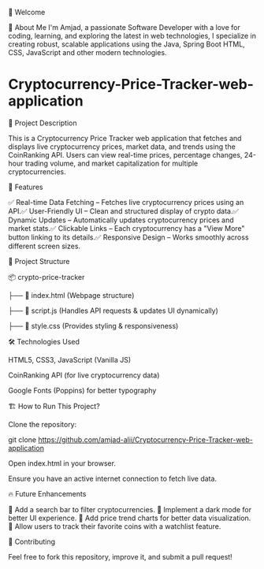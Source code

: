 👋 Welcome

🚀 About Me
I'm Amjad, a passionate Software Developer with a love for coding, learning, and exploring the latest in web technologies, I specialize in creating robust, scalable applications using the Java, Spring Boot HTML, CSS, JavaScript and other modern technologies.

# Cryptocurrency-Price-Tracker-web-application
📌 Project Description

This is a Cryptocurrency Price Tracker web application that fetches and displays live cryptocurrency prices, market data, and trends using the CoinRanking API. Users can view real-time prices, percentage changes, 24-hour trading volume, and market capitalization for multiple cryptocurrencies.

🚀 Features

✅ Real-time Data Fetching – Fetches live cryptocurrency prices using an API.✅ User-Friendly UI – Clean and structured display of crypto data.✅ Dynamic Updates – Automatically updates cryptocurrency prices and market stats.✅ Clickable Links – Each cryptocurrency has a "View More" button linking to its details.✅ Responsive Design – Works smoothly across different screen sizes.

📂 Project Structure

📦 crypto-price-tracker

├── 📄 index.html  (Webpage structure)

├── 📜 script.js  (Handles API requests & updates UI dynamically)

├── 🎨 style.css  (Provides styling & responsiveness)

🛠️ Technologies Used

HTML5, CSS3, JavaScript (Vanilla JS)

CoinRanking API (for live cryptocurrency data)

Google Fonts (Poppins) for better typography

🏗️ How to Run This Project?

Clone the repository:

git clone https://github.com/amjad-alii/Cryptocurrency-Price-Tracker-web-application

Open index.html in your browser.

Ensure you have an active internet connection to fetch live data.

🔥 Future Enhancements

🔹 Add a search bar to filter cryptocurrencies.
🔹 Implement a dark mode for better UI experience.
🔹 Add price trend charts for better data visualization.
🔹 Allow users to track their favorite coins with a watchlist feature.


🤝 Contributing

Feel free to fork this repository, improve it, and submit a pull request!
